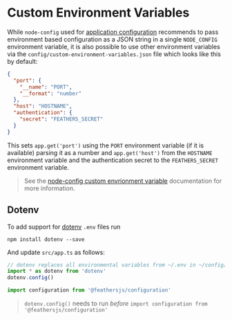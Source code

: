 # Custom Environment Variables

While `node-config` used for [application configuration](./default.json.md) recommends to pass environment based configuration as a JSON string in a single `NODE_CONFIG` environment variable, it is also possible to use other environment variables via the `config/custom-environment-variables.json` file which looks like this by default:

```json
{
  "port": {
    "__name": "PORT",
    "__format": "number"
  },
  "host": "HOSTNAME",
  "authentication": {
    "secret": "FEATHERS_SECRET"
  }
}
```

This sets `app.get('port')` using the `PORT` environment variable (if it is available) parsing it as a number and `app.get('host')` from the `HOSTNAME` environment variable and the authentication secret to the `FEATHERS_SECRET` environment variable.

<BlockQuote type="tip">

See the [node-config custom envrionment variable](https://github.com/node-config/node-config/wiki/Environment-Variables#custom-environment-variables) documentation for more information.

</BlockQuote>

## Dotenv

To add support for [dotenv](https://www.dotenv.org/) `.env` files run

```
npm install dotenv --save
```

And update `src/app.ts` as follows:

```ts
// dotenv replaces all environmental variables from ~/.env in ~/config/custom-environment-variables.json
import * as dotenv from 'dotenv'
dotenv.config()

import configuration from '@feathersjs/configuration'
```

<BlockQuote type="warning" label="important">

`dotenv.config()` needs to run _before_ `import configuration from '@feathersjs/configuration'`

</BlockQuote>
